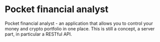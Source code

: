 
# Pocket financial analyst

Pocket financial analyst - an application that allows you to control your money and crypto portfolio in one place.
This is still a concept, a server part, in particular a RESTful API.
